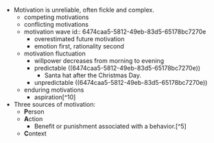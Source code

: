 - Motivation is unreliable, often fickle and complex.
    - competing motivations
    - conflicting motivations
    - motivation wave
      id:: 6474caa5-5812-49eb-83d5-65178bc7270e
        - overestimated future motivation
        - emotion first, rationality second
    - motivation fluctuation
        - willpower decreases from morning to evening
        - predictable ((6474caa5-5812-49eb-83d5-65178bc7270e))
            - Santa hat after the Christmas Day.
        - unpredictable ((6474caa5-5812-49eb-83d5-65178bc7270e))
    - enduring motivations
        - aspiration[^10]
- Three sources of motivation:
    - **P**erson
    - **A**ction
        - Benefit or punishment associated with a behavior.[^5]
    - **C**ontext